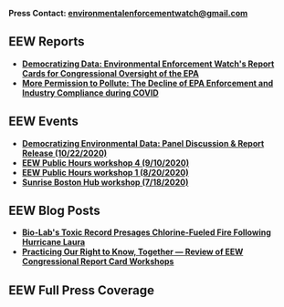 <!--This is the main content file to edit for this page. It is embedded in src/pages/press.js-->

**Press Contact: environmentalenforcementwatch@gmail.com**

<!--Remove '<!--' and similar-looking closing tag below to uncomment when we have some coverage -->
<!--# Press Coverage of Congressional Committee Reports-->

## EEW Reports
* **[Democratizing Data: Environmental Enforcement Watch's Report Cards for Congressional Oversight of the EPA](https://envirodatagov.org/?post_type=publication&p=6167&preview=true)**
* **[More Permission to Pollute: The Decline of EPA Enforcement and Industry Compliance during COVID](https://envirodatagov.org/more-permission-to-pollute-the-decline-of-epa-enforcement-and-industry-compliance-during-covid/)** 

## EEW Events
* **[Democratizing Environmental Data: Panel Discussion & Report Release (10/22/2020)](https://youtu.be/9Ot7uFA4ucQ)**
* **[EEW Public Hours workshop 4 (9/10/2020)](https://www.youtube.com/watch?v=dUV3NweSWTs&list=PLtsP3g9LafVv78TIa42xr591-4CfKMYQO&index=21&t=212s)**
* **[EEW Public Hours workshop 1 (8/20/2020)](https://www.youtube.com/watch?v=Gp1aDeXMays&list=PLtsP3g9LafVv78TIa42xr591-4CfKMYQO&index=31)**
* **[Sunrise Boston Hub workshop (7/18/2020)](https://www.youtube.com/watch?v=rCs35rmDo9c&list=PLtsP3g9LafVv78TIa42xr591-4CfKMYQO&index=49&t=1678s)**

## EEW Blog Posts
* **[Bio-Lab's Toxic Record Presages Chlorine-Fueled Fire Following Hurricane Laura](https://envirodatagov.org/bio-labs-toxic-record-presages-chlorine-fueled-fire-following-hurricane-laura/)**
* **[Practicing Our Right to Know, Together — Review of EEW Congressional Report Card Workshops](https://envirodatagov.org/practicing-our-right-to-know-together-review-of-eew-congressional-report-card-workshops-to-date/)**

## EEW Full Press Coverage
